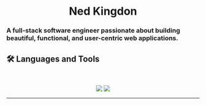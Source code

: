 <h1 align="center">
    Ned Kingdon
</h1>

### A full-stack software engineer passionate about building beautiful, functional, and user-centric web applications.

## 🛠️ Languages and Tools

<br>

<p align="center">
  <img src="https://skillicons.dev/icons?i=java,mongodb,python,c#,sql," />
  <img src="https://skillicons.dev/icons?i=html,css,git" />
</p>

<hr>
